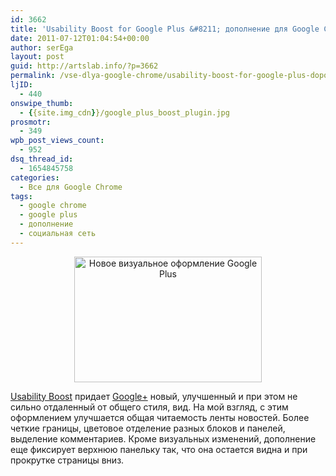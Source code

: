 ```yaml
---
id: 3662
title: 'Usability Boost for Google Plus &#8211; дополнение для Google Chrome'
date: 2011-07-12T01:04:54+00:00
author: serEga
layout: post
guid: http://artslab.info/?p=3662
permalink: /vse-dlya-google-chrome/usability-boost-for-google-plus-dopolnenie-dlya-google-chrome/
ljID:
  - 440
onswipe_thumb:
  - {{site.img_cdn}}/google_plus_boost_plugin.jpg
prosmotr:
  - 349
wpb_post_views_count:
  - 952
dsq_thread_id:
  - 1654845758
categories:
  - Все для Google Chrome
tags:
  - google chrome
  - google plus
  - дополнение
  - социальная сеть
---
```

<center>
  <a href="{{site.img_cdn}}/google_plus_boost_plugin.jpg"><img src="{{site.img_cdn}}/google_plus_boost_plugin-300x201.jpg" alt="Новое визуальное оформление Google Plus" title="google_plus_boost_plugin" width="300" height="201" class="alignnone size-medium wp-image-3663" /></a>
</center>

[Usability Boost](https://chrome.google.com/webstore/detail/dkcppcocablbakkaboahjmljpodddkcp) придает [Google+](http://artslab.info/+) новый, улучшенный и при этом не сильно отдаленный от общего стиля, вид. На мой взгляд, с этим оформлением улучшается общая читаемость ленты новостей. Более четкие границы, цветовое отделение разных блоков и панелей, выделение комментариев. Кроме визуальных изменений, дополнение еще фиксирует верхнюю панельку так, что она остается видна и при прокрутке страницы вниз.